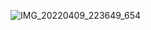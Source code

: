 > 
![IMG_20220409_223649_654](https://user-images.githubusercontent.com/102848810/162584291-37e9675a-28f4-4186-b368-ad6e07737121.jpg)
